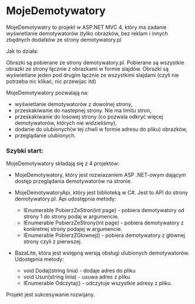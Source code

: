 MojeDemotywatory
================

MojeDemotywatry to projekt w ASP.NET MVC 4, który ma zadanie wyświetlanie demotywatorów (tylko obrazków, bez reklam i innych zbędnych dodatków ze strony demotywatory.pl 

Jak to działa: 

Obrazki są pobierane ze strony demotywatory.pl. Pobierane są wszystkie obrazki ze strony łącznie z obrazkami w formie slajdów. Obrazki są wyświetlane jeden pod drugim łącznie ze wszystkimi slajdami (czyli nie potrzeba nic klikać, nic przewijac itd)

MojeDemotywatory pozwalają na:

  -  wyświetlanie demotywatorów z dowolnej strony, 
  -  przeskakiwanie do nastepnej strony. Nie ma limitu stron, 
  -  przeskakiwanie do losowej strony (co pozwala odkryć więcej demotywatorów, których nie widzieliśmy),
  -  dodanie do ulubionych(w tej chwli w formie adresu  do pliku) obrazków,
  -  przeglądanie ulubionych.

### Szybki start:

MojeDemotywatory składają się z 4 projektów:

  * MojeDemotywatory, który jest rozwiazaniem ASP .NET-owym dającym dostęp przeglądania demotywatorów na stronie.
  
  * MojeDemotywatoryApi, który jest biblioteką w C#. Jest to API do strony demotywatory.pl. Api udostępnia metody:
    - IEnumerable<Demotywator> PobierzZeStron(int page) - pobiera demotywatory od strony 1 do strony podaj w argumencie.
    - IEnumerable<Demotywator> PobierzZeStrony(int page) - pobiera demotywatory z konkretnej strony podajej w argumencie.
    - IEnumerable<Demotywator> PobierzZGłownej() - pobiera demotywatory z głównej strony czyli z pierwszej.
    
  * BazaLite, która jest wstępną wersją obsługi ulubionych demotywatorów. Udostępnia metody:
    -  void Dodaj(string linia) - dodaje adres do pliku
    -  void Usun(string linia) - usuwa adres z pliku
    -  IEnumerable<string> Odczytaj() - odczytuje wszystkie adresy z pliku.

Projekt jest sukcesywanie rozwijany.

  

      
